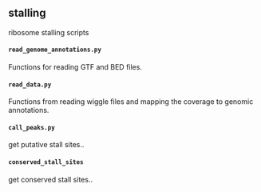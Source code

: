 ## stalling ##

ribosome stalling scripts


#### `read_genome_annotations.py`
Functions for reading GTF and BED files.

#### `read_data.py`
Functions from reading wiggle files and mapping the coverage to genomic annotations.

#### `call_peaks.py`
get putative stall sites..

#### `conserved_stall_sites`
get conserved stall sites..

